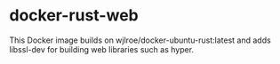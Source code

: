 # docker-rust-web

This Docker image builds on wjlroe/docker-ubuntu-rust:latest and adds libssl-dev
for building web libraries such as hyper.
